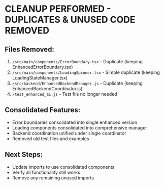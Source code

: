 # CLEANUP PERFORMED - DUPLICATES & UNUSED CODE REMOVED

## Files Removed:
1. `/src/main/components/ErrorBoundary.tsx` - Duplicate (keeping EnhancedErrorBoundary.tsx)
2. `/src/main/components/LoadingSpinner.tsx` - Simple duplicate (keeping LoadingStateManager.tsx)
3. `/src/backend/EnhancedBackendManager.js` - Duplicate (keeping EnhancedBackendCoordinator.js)
4. `/test_enhanced_ai.js` - Test file no longer needed

## Consolidated Features:
- Error boundaries consolidated into single enhanced version
- Loading components consolidated into comprehensive manager
- Backend coordination unified under single coordinator
- Removed old test files and examples

## Next Steps:
- Update imports to use consolidated components
- Verify all functionality still works
- Remove any remaining unused imports